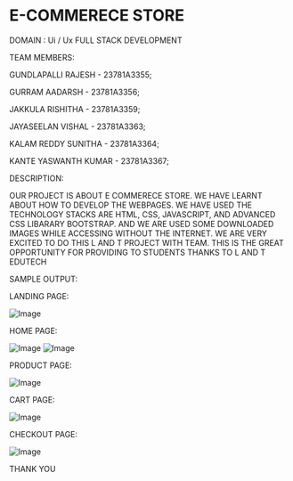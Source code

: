 # E-COMMERECE STORE 

DOMAIN : Ui / Ux FULL STACK DEVELOPMENT

TEAM MEMBERS:  

GUNDLAPALLI RAJESH    -    23781A3355;

GURRAM AADARSH        -    23781A3356;

JAKKULA RISHITHA      -    23781A3359;

JAYASEELAN VISHAL     -    23781A3363;

KALAM REDDY SUNITHA   -    23781A3364;

KANTE YASWANTH KUMAR  -    23781A3367;

DESCRIPTION:

OUR PROJECT IS ABOUT E COMMERECE STORE.
WE HAVE LEARNT ABOUT HOW TO DEVELOP THE WEBPAGES.
WE HAVE USED THE TECHNOLOGY STACKS ARE HTML, CSS, JAVASCRIPT, AND ADVANCED CSS LIBARARY BOOTSTRAP.
AND WE ARE USED SOME DOWNLOADED IMAGES WHILE ACCESSING WITHOUT THE INTERNET.
WE ARE VERY EXCITED TO DO THIS L AND T PROJECT WITH TEAM. THIS IS THE GREAT OPPORTUNITY FOR PROVIDING TO STUDENTS
THANKS TO L AND T EDUTECH 

 SAMPLE OUTPUT:

 LANDING PAGE:

 ![Image](https://github.com/user-attachments/assets/145006eb-8c45-4bbd-82de-8f3668053396)


 HOME PAGE:

![Image](https://github.com/user-attachments/assets/ac07774f-7b51-4d49-9831-ffddbc6b8c8b)
![Image](https://github.com/user-attachments/assets/e6ef91fa-61dd-46d3-ae89-809b60146a42)

 PRODUCT PAGE:

 ![Image](https://github.com/user-attachments/assets/d1cc188d-8946-4dc0-9532-780aa20aa676)

 CART PAGE:

 ![Image](https://github.com/user-attachments/assets/2e3ff993-6213-4be1-9bd2-16d9751e09aa)

 CHECKOUT PAGE:

![Image](https://github.com/user-attachments/assets/1f3dc356-9624-4093-9101-5eb5943b3b53)

THANK YOU
 
